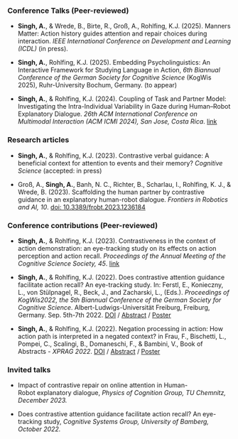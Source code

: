 ### Conference Talks (Peer-reviewed)
* **Singh, A.**, & Wrede, B., Birte, R., Groß, A., Rohlfing, K.J. (2025). Manners Matter: Action history guides attention and repair choices during interaction. *IEEE International Conference on Development and Learning (ICDL)* (in press).

* **Singh, A.**, Rohlfing, K.J. (2025). Embedding Psycholinguistics: An Interactive Framework for Studying Language in Action, *6th Biannual Conference of the German Society for Cognitive Science* (KogWis 2025), Ruhr-University Bochum, Germany. (to appear)

* **Singh, A.**, & Rohlfing, K.J. (2024). Coupling of Task and Partner Model: Investigating the Intra-Individual Variability in Gaze during Human–Robot Explanatory Dialogue. *26th ACM International Conference on Multimodal Interaction (ACM ICMI 2024), San Jose, Costa Rica*. [link](https://doi.org/10.1145/3686215.3689202)


### Research articles 
* **Singh, A.**, & Rohlfing, K.J. (2023). Contrastive verbal guidance: A beneficial context for attention to events and their memory? *Cognitive Science* (accepted: in press)

* Groß, A., **Singh, A.**, Banh, N. C., Richter, B., Scharlau, I., Rohlfing, K. J., & Wrede, B. (2023). Scaffolding the human partner by contrastive guidance in an explanatory human-robot dialogue. *Frontiers in Robotics and AI, 10*. [doi: 10.3389/frobt.2023.1236184](https://www.frontiersin.org/articles/10.3389/frobt.2023.1236184/abstract)



### Conference contributions (Peer-reviewed)
* **Singh, A.**, & Rohlfing, K.J. (2023). Contrastiveness in the context of action demonstration: an eye-tracking study on its effects on action perception and action recall. *Proceedings of the Annual Meeting of the Cognitive Science Society, 45*. [link](https://escholarship.org/content/qt2w94t4cv/qt2w94t4cv.pdf?t=rxoyje)

* **Singh, A.**, &  Rohlfing, K.J. (2022). Does contrastive attention guidance facilitate action recall? An eye-tracking study. In: Ferstl, E., Konieczny, L., von Stülpnagel, R., Beck, J., and Zacharski, L., (Eds.). *Proceedings of KogWis2022, the 5th Biannual Conference of the German Society for Cognitive Science*. Albert-Ludwigs-Universität Freiburg, Freiburg, Germany. Sep. 5th-7th 2022. [DOI](https://freidok.uni-freiburg.de/data/229611) / [Abstract](/assets/Abstract_KogWis2022_Singh%26Rohlfing.pdf) / [Poster](/assets/KogWiss2022_Poster.pdf)

* **Singh, A.**, &  Rohlfing, K.J. (2022). Negation processing in action: How action path is interpreted in a negated context? in Frau, F., Bischetti, L., Pompei, C., Scalingi, B., Domaneschi, F., & Bambini, V., Book of Abstracts - *XPRAG 2022*. [DOI](https://doi.org/10.17605/OSF.IO/C4KP2) / [Abstract](/assets/XPRAG2022_Abstract_NegationAction.pdf) / [Poster](/assets/Singh_Poster_XPRAG2022.pdf)


### Invited talks
* Impact of contrastive repair on online attention in Human-Robot explanatory dialogue, *Physics of Cognition Group, TU Chemnitz, December 2023.*

* Does contrastive attention guidance facilitate action recall? An eye-tracking study, *Cognitive Systems Group, University of Bamberg, October 2022.*